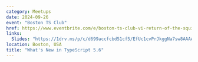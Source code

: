 ```yaml
---
category: Meetups
date: 2024-09-26
event: "Boston TS Club"
href: https://www.eventbrite.com/e/boston-ts-club-vi-return-of-the-squiggle-tickets-1014606444187
links:
  Slides: "https://1drv.ms/p/c/d699accfcbd51cf5/EfUc1cvPrJkggNa7sw8AAAABSooZOzfQXAiXc3INFa6XKw"
location: Boston, USA
title: "What's New in TypeScript 5.6"
---
```

